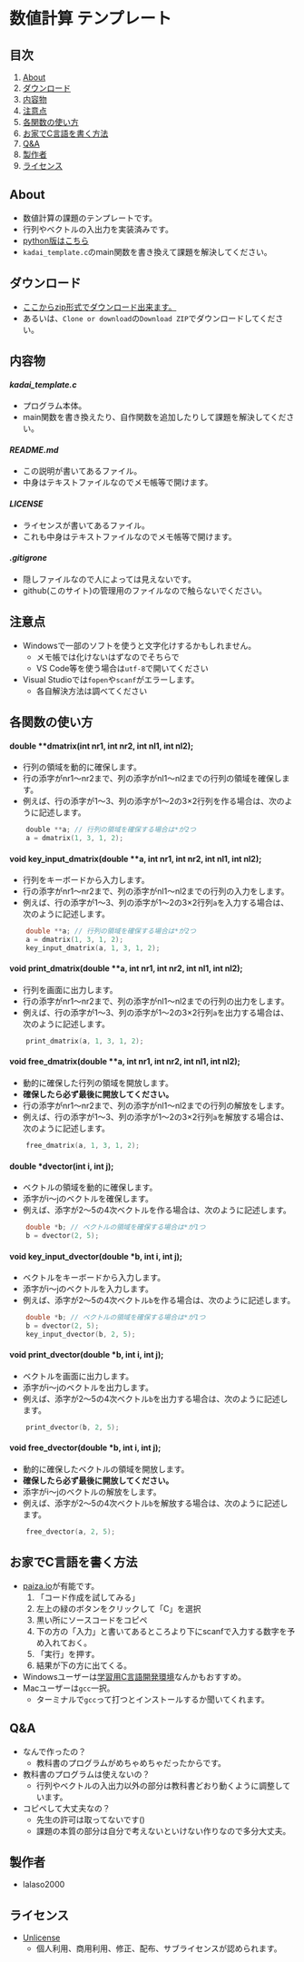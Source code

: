 # 数値計算 テンプレート

## 目次
1. [About](#about)
1. [ダウンロード](#ダウンロード)
1. [内容物](#内容物)
1. [注意点](#注意点)
1. [各関数の使い方](#各関数の使い方)
1. [お家でC言語を書く方法](#お家でc言語を書く方法)
1. [Q&A](#qa)
1. [製作者](#製作者)
1. [ライセンス](#ライセンス)

## About
- 数値計算の課題のテンプレートです。
- 行列やベクトルの入出力を実装済みです。
- [python版はこちら](https://github.com/lalaso2000/NITGifu-E-SuchikeisanTemplate-python)
- `kadai_template.c`のmain関数を書き換えて課題を解決してください。


## ダウンロード
- [ここからzip形式でダウンロード出来ます。](https://github.com/lalaso2000/NITGifu-E-SuchikeisanTemplate/archive/master.zip)
- あるいは、`Clone or download`の`Download ZIP`でダウンロードしてください。


## 内容物
#### *kadai\_template.c*
- プログラム本体。
- main関数を書き換えたり、自作関数を追加したりして課題を解決してください。
#### *README.md*
- この説明が書いてあるファイル。
- 中身はテキストファイルなのでメモ帳等で開けます。
#### *LICENSE*
- ライセンスが書いてあるファイル。
- これも中身はテキストファイルなのでメモ帳等で開けます。
#### *.gitigrone*
- 隠しファイルなので人によっては見えないです。
- github(このサイト)の管理用のファイルなので触らないでください。


## 注意点
- Windowsで一部のソフトを使うと文字化けするかもしれません。
    - メモ帳では化けないはずなのでそちらで
    - VS Code等を使う場合は`utf-8`で開いてください
- Visual Studioでは`fopen`や`scanf`がエラーします。
    - 各自解決方法は調べてください


## 各関数の使い方
#### double **dmatrix(int nr1, int nr2, int nl1, int nl2);
- 行列の領域を動的に確保します。
- 行の添字がnr1〜nr2まで、列の添字がnl1〜nl2までの行列の領域を確保します。
- 例えば、行の添字が1〜3、列の添字が1〜2の3×2行列を作る場合は、次のように記述します。

```C
    double **a; // 行列の領域を確保する場合は*が2つ
    a = dmatrix(1, 3, 1, 2);
```

#### void key\_input\_dmatrix(double **a, int nr1, int nr2, int nl1, int nl2);
- 行列をキーボードから入力します。
- 行の添字がnr1〜nr2まで、列の添字がnl1〜nl2までの行列の入力をします。
- 例えば、行の添字が1〜3、列の添字が1〜2の3×2行列`a`を入力する場合は、次のように記述します。

```C
    double **a; // 行列の領域を確保する場合は*が2つ
    a = dmatrix(1, 3, 1, 2);
    key_input_dmatrix(a, 1, 3, 1, 2);
```

#### void print_dmatrix(double **a, int nr1, int nr2, int nl1, int nl2);
- 行列を画面に出力します。
- 行の添字がnr1〜nr2まで、列の添字がnl1〜nl2までの行列の出力をします。
- 例えば、行の添字が1〜3、列の添字が1〜2の3×2行列`a`を出力する場合は、次のように記述します。

```C
    print_dmatrix(a, 1, 3, 1, 2);
```

#### void free_dmatrix(double **a, int nr1, int nr2, int nl1, int nl2);
- 動的に確保した行列の領域を開放します。
- **確保したら必ず最後に開放してください。**
- 行の添字がnr1〜nr2まで、列の添字がnl1〜nl2までの行列の解放をします。
- 例えば、行の添字が1〜3、列の添字が1〜2の3×2行列`a`を解放する場合は、次のように記述します。

```C
    free_dmatrix(a, 1, 3, 1, 2);
```

#### double *dvector(int i, int j);
- ベクトルの領域を動的に確保します。
- 添字がi〜jのベクトルを確保します。
- 例えば、添字が2〜5の4次ベクトルを作る場合は、次のように記述します。

```C
    double *b; // ベクトルの領域を確保する場合は*が1つ
    b = dvector(2, 5);
```

#### void key\_input\_dvector(double *b, int i, int j);
- ベクトルをキーボードから入力します。
- 添字がi〜jのベクトルを入力します。
- 例えば、添字が2〜5の4次ベクトル`b`を作る場合は、次のように記述します。

```C
    double *b; // ベクトルの領域を確保する場合は*が1つ
    b = dvector(2, 5);
    key_input_dvector(b, 2, 5);
```

#### void print_dvector(double *b, int i, int j);
- ベクトルを画面に出力します。
- 添字がi〜jのベクトルを出力します。
- 例えば、添字が2〜5の4次ベクトル`b`を出力する場合は、次のように記述します。

```C
    print_dvector(b, 2, 5);
```

#### void free_dvector(double *b, int i, int j);
- 動的に確保したベクトルの領域を開放します。
- **確保したら必ず最後に開放してください。**
- 添字がi〜jのベクトルの解放をします。
- 例えば、添字が2〜5の4次ベクトル`b`を解放する場合は、次のように記述します。

```C
    free_dvector(a, 2, 5);
```


## お家でC言語を書く方法
- <a href="https://paiza.io/ja" target="_blank">paiza.io</a>が有能です。
    1. 「コード作成を試してみる」
    1. 左上の緑のボタンをクリックして「C」を選択
    1. 黒い所にソースコードをコピペ
    1. 下の方の「入力」と書いてあるところより下にscanfで入力する数字を予め入れておく。
    1. 「実行」を押す。
    1. 結果が下の方に出てくる。
- Windowsユーザーは[学習用C言語開発環境](http://9cguide.appspot.com/p_9cide.html)なんかもおすすめ。
- Macユーザーは`gcc`一択。
    - ターミナルで`gcc`って打つとインストールするか聞いてくれます。


## Q&A
- なんで作ったの？
    - 教科書のプログラムがめちゃめちゃだったからです。
- 教科書のプログラムは使えないの？
    - 行列やベクトルの入出力以外の部分は教科書どおり動くように調整しています。
- コピペして大丈夫なの？
    - 先生の許可は取ってないです()
    - 課題の本質の部分は自分で考えないといけない作りなので多分大丈夫。


## 製作者
- lalaso2000


## ライセンス
- <a href="https://choosealicense.com/licenses/unlicense/" target="_blank">Unlicense</a>
    - 個人利用、商用利用、修正、配布、サブライセンスが認められます。
